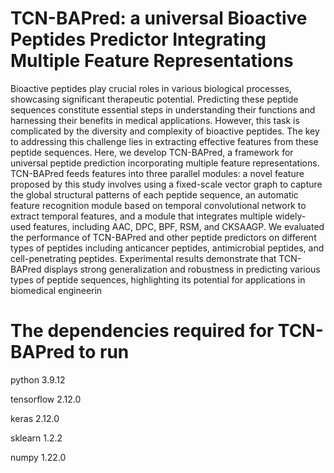# TCN-BAPred: a universal Bioactive Peptides Predictor Integrating Multiple Feature Representations

Bioactive peptides play crucial roles in various biological processes, showcasing significant therapeutic
potential. Predicting these peptide sequences constitute essential steps in understanding their functions
and harnessing their benefits in medical applications. However, this task is complicated by the diversity
and complexity of bioactive peptides. The key to addressing this challenge lies in extracting effective
features from these peptide sequences. Here, we develop TCN-BAPred, a framework for universal peptide
prediction incorporating multiple feature representations. TCN-BAPred feeds features into three parallel
modules: a novel feature proposed by this study involves using a fixed-scale vector graph to capture
the global structural patterns of each peptide sequence, an automatic feature recognition module based
on temporal convolutional network to extract temporal features, and a module that integrates multiple
widely-used features, including AAC, DPC, BPF, RSM, and CKSAAGP. We evaluated the performance
of TCN-BAPred and other peptide predictors on different types of peptides including anticancer peptides,
antimicrobial peptides, and cell-penetrating peptides. Experimental results demonstrate that TCN-
BAPred displays strong generalization and robustness in predicting various types of peptide sequences,
highlighting its potential for applications in biomedical engineerin



# The dependencies required for TCN-BAPred to run

python 3.9.12

tensorflow 2.12.0

keras 2.12.0 

sklearn 1.2.2

numpy 1.22.0
